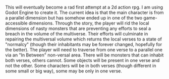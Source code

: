 This will eventually become a rad first attempt at a 2d action rpg. I am using Godot Engine to create it.
The current idea is that the main character is from a parallel dimension but has somehow ended up in one of the two game-accessible dimensions. Through the story, the player will rid the local dimensions of nasty monsters that are preventing any efforts to seal a breach in the volume of the multiverse. Their efforts will culminate in repairing the multiversal volume which returns the local verses to a state of "normalcy" (though their inhabitants may be forever changed, hopefully for the better). The player will need to traverse from one verse to a parallel one via an "In Between" non-versal area. There will be monsters that can inhabit both verses, others cannot. Some objects will be present in one verse and not the other. Some characters will be in both verses (though different in some small or big way), some may be only in one verse. 
